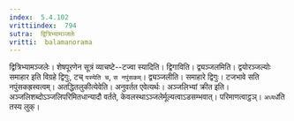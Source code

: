 ```yaml
---
index:  5.4.102
vrittiindex:  794
sutra:  द्वित्रिभ्यामञ्जलेः
vritti:  balamanorama 
---
```


द्वित्रिभ्यामञ्जलेः। शेषपूरणेन सूत्रं व्याचष्टे--टज्वा स्यादिति। द्विगाविति। द्व्यञ्जलमिति। द्वयोरञ्जल्योः समाहार इति विग्रहे द्विगुः, टच् `यस्येति च`, `स नपुंसकम्`। द्व्यञ्जलीति। समाहारे द्विगुः। टजभावे सति नपुंसकह्रस्वत्वम्। अतद्धितलुकीत्येवेति। अनुवर्तत एवेत्यर्थः। अञ्जलिभ्यां क्रीत इति। अञ्जलिशब्दोऽञ्जलिपरिमितधान्यादौ वर्तते, केवलस्थाऽञ्जलेर्मूल्यत्वाऽडसम्भवात्। परिमाणत्वाट्ठञ्। `अध्यर्धे`ति तस्य लुक्। 

